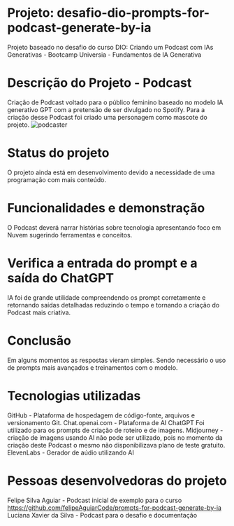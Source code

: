 # Projeto: desafio-dio-prompts-for-podcast-generate-by-ia
Projeto baseado no desafio do curso DIO: Criando um Podcast com IAs Generativas - Bootcamp Universia - Fundamentos de IA Generativa
# Descrição do Projeto - Podcast
Criação de Podcast voltado para o público feminino baseado no modelo IA generativo GPT com a pretensão de ser divulgado no Spotify. Para a criação desse Podcast foi criado uma personagem como mascote do projeto.
![podcaster](https://https://github.com/LucianaXavierDaSilva/desafio-dio-prompts-for-podcast-generate-by-ia/blob/main/podcaster.png)

# Status do projeto
O projeto ainda está em desenvolvimento devido a necessidade de uma programação com mais conteúdo.

# Funcionalidades e demonstração
O Podcast deverá narrar histórias sobre tecnologia apresentando foco em Nuvem sugerindo ferramentas e conceitos.

# Verifica a entrada do prompt e a saída do ChatGPT
IA foi de grande utilidade compreendendo os prompt corretamente e retornando saídas detalhadas reduzindo o tempo e tornando a criação do Podcast mais criativa.

# Conclusão
Em alguns momentos as respostas vieram simples. Sendo necessário o uso de prompts mais avançados e treinamentos com o modelo.

# Tecnologias utilizadas
GitHub - Plataforma de hospedagem de código-fonte, arquivos e versionamento Git.
Chat.openai.com - Plataforma de AI ChatGPT
Foi utilizado para os prompts de criação de roteiro e de imagens.
Midjourney - criação de imagens usando AI não pode ser utilizado, pois no momento da criação deste Podcast o mesmo não disponibilizava plano de teste gratuito.
ElevenLabs - Gerador de aúdio utilizando AI

# Pessoas desenvolvedoras do projeto
Felipe Silva Aguiar - Podcast inicial de exemplo para o curso
https://github.com/felipeAguiarCode/prompts-for-podcast-generate-by-ia
Luciana Xavier da Silva - Podcast para o desafio e documentação
